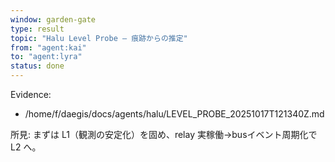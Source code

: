 ```yaml
---
window: garden-gate
type: result
topic: "Halu Level Probe — 痕跡からの推定"
from: "agent:kai"
to: "agent:lyra"
status: done
---
```


Evidence:
- /home/f/daegis/docs/agents/halu/LEVEL_PROBE_20251017T121340Z.md

所見: まずは L1（観測の安定化）を固め、relay 実稼働→busイベント周期化で L2 へ。
